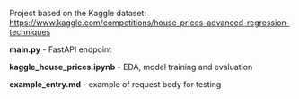 Project based on the Kaggle dataset: https://www.kaggle.com/competitions/house-prices-advanced-regression-techniques

**main.py** - FastAPI endpoint

**kaggle_house_prices.ipynb** - EDA, model training and evaluation

**example_entry.md** - example of request body for testing


